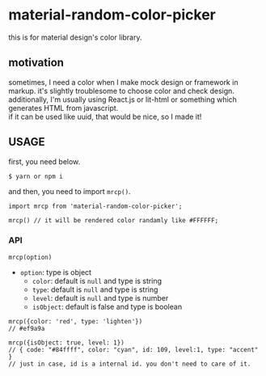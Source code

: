 # material-random-color-picker
this is for material design's color library.  

## motivation
sometimes, I need a color when I make mock design or framework in markup. it's slightly troublesome to choose color and check design. additionally, I'm usually using React.js or lit-html or something which generates HTML from javascript.  
if it can be used like uuid, that would be nice, so I made it!

## USAGE
first, you need below.
```
$ yarn or npm i
```
and then, you need to import `mrcp()`.
```
import mrcp from 'material-random-color-picker';

mrcp() // it will be rendered color randamly like #FFFFFF;
```

### API  
```
mrcp(option)
```
- `option`: type is object
  - `color`: default is `null` and type is string
  - `type`: default is `null` and type is string
  - `level`: default is `null` and type is number
  - `isObject`: default is false and type is boolean

```
mrcp({color: 'red', type: 'lighten'})
// #ef9a9a

mrcp({isObject: true, level: 1})
// { code: "#84ffff", color: "cyan", id: 109, level:1, type: "accent" }
// just in case, id is a internal id. you don't need to care of it.
```
